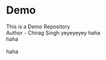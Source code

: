 # Demo
This is a Demo Repository
<br>
Author - Chirag Singh
yeyeyeyey
haha
<br>
haha
<br>
<br>
haha

